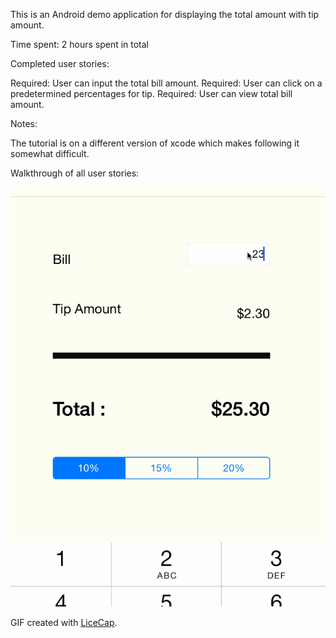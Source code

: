 This is an Android demo application for displaying the total amount with tip amount. 

Time spent: 2 hours spent in total

Completed user stories:

Required: User can input the total bill amount.
Required: User can click on a predetermined percentages for tip.
Required: User can view total bill amount.

Notes:

The tutorial is on a different version of xcode which makes following it somewhat difficult. 


Walkthrough of all user stories:


![Video Walkthrough](tipcalcGif.gif)

GIF created with [LiceCap](http://www.cockos.com/licecap/).
